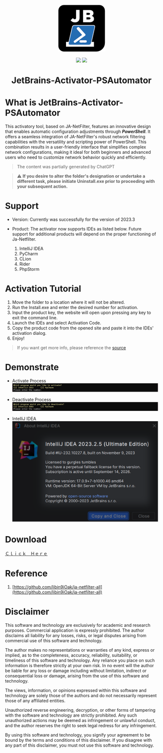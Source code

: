 <div align="center">
  
  <a href="">![](logo.png)</a>
  <br/><br/>
  <a href="">![](https://img.shields.io/badge/release-v1.0.0-blue)</a>
  <a href="">![](https://img.shields.io/badge/star-7-yellow)</a>
  # JetBrains-Activator-PSAutomator
  
</div>

# What is JetBrains-Activator-PSAutomator
This activatory tool, based on JA-NetFilter, features an innovative design that enables automatic configuration adjustments through ***PowerShell***. It offers a seamless integration of JA-NetFilter's robust network filtering capabilities with the versatility and scripting power of PowerShell. This combination results in a user-friendly interface that simplifies complex network configurations, making it ideal for both beginners and advanced users who need to customize network behavior quickly and efficiently.
> The content was partially generated by ChatGPT

> :warning: **If you desire to alter the folder's designation or undertake a different task, please initiate Uninstall.exe prior to proceeding with your subsequent action.**

# Support
- Version: Currently was successfully for the version of 2023.3 

- Product: The activator now supports IDEs as listed below. Future support for additional products will depend on the proper functioning of Ja-Netfilter.
  1. IntelliJ IDEA
  2. PyCharm
  3. CLion
  4. Rider
  5. PhpStorm

# Activation Tutorial
1. Move the folder to a location where it will not be altered.
2. Run the Install.exe and enter the desired number for activation.
3. Input the product key, the website will open upon pressing any key to exit the command line.
4. Launch the IDEs and select Activation Code.
5. Copy the product code from the opened site and paste it into the IDEs' activation dialog.
6. Enjoy!
> If you want get more info, please reference the [source](#Reference)

# Demonstrate
- Activate Process
![Activate Demo](./activate.png)

- Deactivate Process
![Deactivate Demo](./deactivate.png)

- IntelliJ IDEA
![IntelliJ IDEA](./idea.png)

# Download
[Ｃｌｉｃｋ　Ｈｅｒｅ](https://github.com/Clyde2034/JetBrains-Activator-PSAutomator/releases)

# Reference
1. [https://github.com/libin9iOak/ja-netfilter-all](https://github.com/libin9iOak/ja-netfilter-all)

# Disclaimer
This software and technology are exclusively for academic and research purposes. Commercial application is expressly prohibited. The author disclaims all liability for any losses, risks, or legal disputes arising from commercial use of this software and technology.

The author makes no representations or warranties of any kind, express or implied, as to the completeness, accuracy, reliability, suitability, or timeliness of this software and technology. Any reliance you place on such information is therefore strictly at your own risk. In no event will the author be liable for any loss or damage including without limitation, indirect or consequential loss or damage, arising from the use of this software and technology.

The views, information, or opinions expressed within this software and technology are solely those of the authors and do not necessarily represent those of any affiliated entities.

Unauthorized reverse engineering, decryption, or other forms of tampering with the software and technology are strictly prohibited. Any such unauthorized actions may be deemed as infringement or unlawful conduct, and the author reserves the right to seek legal redress for any infringement.

By using this software and technology, you signify your agreement to be bound by the terms and conditions of this disclaimer. If you disagree with any part of this disclaimer, you must not use this software and technology.
